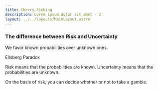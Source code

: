 ```yaml
---
title: Cherry Picking
description: Lorem ipsum dolor sit amet - 2
layout: ../../layouts/MainLayout.astro
---
```


### The difference between Risk and Uncertainty

We favor known probabilities over unknown ones.

Ellsberg Paradox

Risk means that the probabilities are known.
Uncertainty means that the probabilities are unknown.

On the basis of risk, you can decide whether or not to take a gamble.
